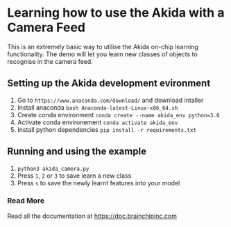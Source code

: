 # Learning how to use the Akida with a Camera Feed

This is an extremely basic way to utilise the Akida on-chip learning functionality. The demo will let you learn new classes of objects to recognise in the camera feed.

## Setting up the Akida development evironment

1. Go to `https://www.anaconda.com/download/` and download intaller
2. Install anaconda `bash Anaconda-latest-Linux-x86_64.sh`
3. Create conda environment `conda create --name akida_env python=3.6`
4. Activate conda environement `conda activate akida_env`
5. Install python dependencies `pip install -r requirements.txt`

## Running and using the example

1. `python3 akida_camera.py`
2. Press `1`, `2` or `3` to save learn a new class
3. Press `s` to save the newly learnt features into your model


### Read More

Read all the documentation at https://doc.brainchipinc.com
